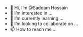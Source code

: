 - 👋 Hi, I’m @Saddam Hossain
- 👀 I’m interested in ...
- 🌱 I’m currently learning ...
- 💞️ I’m looking to collaborate on ...
- 📫 How to reach me ...

<!---
fndslike/fndslike is a ✨ special ✨ repository because its `README.md` (this file) appears on your GitHub profile.
You can click the Preview link to take a look at your changes.
--->
